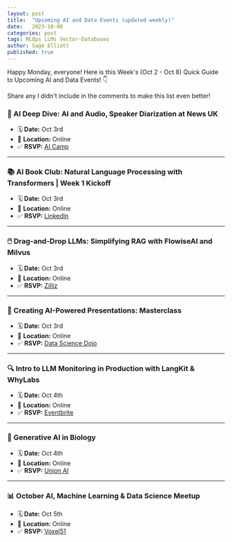 ```yaml
---
layout: post
title:  "Upcoming AI and Data Events (updated weekly)"
date:   2023-10-08
categories: post
tags: MLOps LLMs Vector-Databases
author: Sage Elliott
published: true
---
```


Happy Monday, everyone! Here is this Week's (Oct 2 - Oct 8) Quick Guide to Upcoming AI and Data Events! 👇

Share any I didn't include in the comments to make this list even better!


### 🎵 AI Deep Dive: AI and Audio, Speaker Diarization at News UK
- 🗓️ **Date:** Oct 3rd
- 📍 **Location:** Online
- ✅ **RSVP:** [AI Camp](https://www.aicamp.ai/event/eventdetails/W2023100310)

---

### 📚 AI Book Club: Natural Language Processing with Transformers | Week 1 Kickoff
- 🗓️ **Date:** Oct 3rd
- 📍 **Location:** Online
- ✅ **RSVP:** [LinkedIn](https://www.linkedin.com/events/aibookclub-naturallanguageproce7111862958921551872/comments/)

---

### 🖱️ Drag-and-Drop LLMs: Simplifying RAG with FlowiseAI and Milvus
- 🗓️ **Date:** Oct 3rd
- 📍 **Location:** Online
- ✅ **RSVP:** [Zilliz](https://zilliz.com/event/simplifying-rag-flowise-milvus)

---

### 🎥 Creating AI-Powered Presentations: Masterclass
- 🗓️ **Date:** Oct 3rd
- 📍 **Location:** Online
- ✅ **RSVP:** [Data Science Dojo](https://datasciencedojo.com/event/masterclass-creating-ai-powered-presentations/)

---

### 🔍 Intro to LLM Monitoring in Production with LangKit & WhyLabs
- 🗓️ **Date:** Oct 4th
- 📍 **Location:** Online
- ✅ **RSVP:** [Eventbrite](https://www.eventbrite.com/e/intro-to-llm-monitoring-in-production-with-langkit-whylabs-tickets-719274518447?aff=sage)

---

### 🧬 Generative AI in Biology
- 🗓️ **Date:** Oct 4th
- 📍 **Location:** Online
- ✅ **RSVP:** [Union AI](https://www.union.ai/events/generative-ai-in-biology)

---

### 📊 October AI, Machine Learning & Data Science Meetup
- 🗓️ **Date:** Oct 5th
- 📍 **Location:** Online
- ✅ **RSVP:** [Voxel51](https://voxel51.com/computer-vision-events/october-ai-machine-learning-data-science-meetup/)
